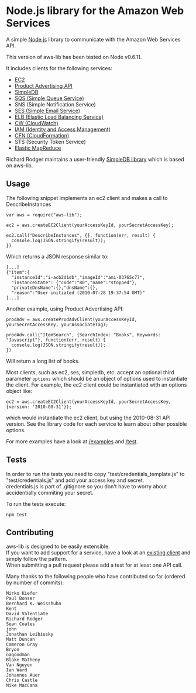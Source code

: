 Node.js library for the Amazon Web Services
=====

A simple [Node.js](http://github.com/ry/node) library to communicate with the Amazon Web Services API.

This version of aws-lib has been tested on Node v0.6.11.

It includes clients for the following services:

   * [EC2](https://github.com/livelycode/aws-lib/blob/master/examples/ec2.js)
   * [Product Advertising API](https://github.com/livelycode/aws-lib/blob/master/examples/prod-adv.js)
   * [SimpleDB](https://github.com/livelycode/aws-lib/blob/master/test/simpledb.js)
   * [SQS (Simple Queue Service)](https://github.com/livelycode/aws-lib/blob/master/examples/sqs.js)
   * SNS (Simple Notification Service)
   * [SES (Simple Email Service)](https://github.com/livelycode/aws-lib/blob/master/examples/ses.js)
   * [ELB (Elastic Load Balancing Service)](https://github.com/livelycode/aws-lib/blob/master/examples/elb.js)
   * [CW (CloudWatch)](https://github.com/livelycode/aws-lib/blob/master/examples/cw.js)
   * [IAM (Identity and Access Management)](https://github.com/livelycode/aws-lib/blob/master/examples/iam.js)
   * [CFN (CloudFormation)](https://github.com/livelycode/aws-lib/blob/master/test/cfn.js)
   * STS (Security Token Service)
   * [Elastic MapReduce](https://github.com/livelycode/aws-lib/blob/master/test/emr.js)

Richard Rodger maintains a user-friendly [SimpleDB library](http://github.com/rjrodger/simpledb) which is based on aws-lib.

## Usage

The following snippet implements an ec2 client and makes a call to DescribeInstances

    var aws = require("aws-lib");

    ec2 = aws.createEC2Client(yourAccessKeyId, yourSecretAccessKey);

    ec2.call("DescribeInstances", {}, function(err, result) {
      console.log(JSON.stringify(result));
    })

Which returns a JSON response similar to:

    [...]
    {"item":{
      "instanceId":"i-acb2d1db","imageId":"ami-03765c77",
      "instanceState": {"code":"80","name":"stopped"},
      "privateDnsName":{},"dnsName":{},
      "reason":"User initiated (2010-07-28 19:37:54 GMT)"
    [...] 

Another example, using Product Advertising API:

    prodAdv = aws.createProdAdvClient(yourAccessKeyId, yourSecretAccessKey, yourAssociateTag);

    prodAdv.call("ItemSearch", {SearchIndex: "Books", Keywords: "Javascript"}, function(err, result) {
      console.log(JSON.stringify(result));
    })

Will return a long list of books.

Most clients, such as ec2, ses, simpledb, etc. accept an optional third parameter `options` which should be an object of options used to instantiate the client.  For example, the ec2 client could be instantiated with an options object like:

    ec2 = aws.createEC2Client(yourAccessKeyId, yourSecretAccessKey, {version: '2010-08-31'});
    
which would instantiate the ec2 client, but using the 2010-08-31 API version.  See the library code for each service to learn about other possible options.

For more examples have a look at [/examples](https://github.com/livelycode/aws-lib/tree/master/examples) and [/test](https://github.com/livelycode/aws-lib/tree/master/test).

## Tests
In order to run the tests you need to copy "test/credentials_template.js" to "test/credentials.js" and add your access key and secret.  
credentials.js is part of .gitignore so you don't have to worry about accidentially commiting your secret.

To run the tests execute:

    npm test


## Contributing
aws-lib is designed to be easily extensible.  
If you want to add support for a service, have a look at an [existing client](https://github.com/livelycode/aws-lib/blob/master/lib/ec2.js) and simply follow the pattern.  
When submitting a pull request please add a test for at least one API call.

Many thanks to the following people who have contributed so far (ordered by number of commits):

```
Mirko Kiefer
Paul Bonser
Bernhard K. Weisshuhn
Kent
David Valentiate
Richard Rodger
Sean Coates
john
Jonathan Leibiusky
Matt Duncan
Cameron Gray
Bryon
nagoodman
Blake Matheny
Van Nguyen
Ian Ward
Johannes Auer
Chris Castle
Mike MacCana
```
